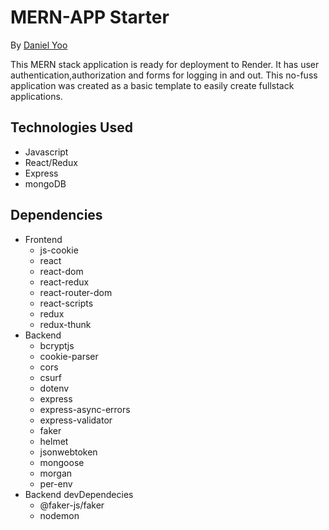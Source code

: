 # MERN-APP Starter

By [Daniel Yoo](https://kympanic.github.io/)

This MERN stack application is ready for deployment to Render. It has user authentication,authorization and forms for logging in and out. This no-fuss application was created as a basic template to easily create fullstack applications.

## Technologies Used

- Javascript
- React/Redux
- Express
- mongoDB

## Dependencies

- Frontend
  - js-cookie
  - react
  - react-dom
  - react-redux
  - react-router-dom
  - react-scripts
  - redux
  - redux-thunk
- Backend
  - bcryptjs
  - cookie-parser
  - cors
  - csurf
  - dotenv
  - express
  - express-async-errors
  - express-validator
  - faker
  - helmet
  - jsonwebtoken
  - mongoose
  - morgan
  - per-env
- Backend devDependecies
  - @faker-js/faker
  - nodemon
